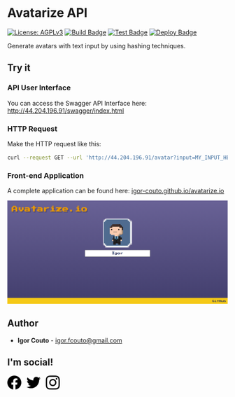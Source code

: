 # Avatarize API

[![License: AGPLv3](https://img.shields.io/badge/License-AGPLv3-blue.svg)](https://github.com/igor-couto/avatarize-api/blob/main/LICENSE)
[![Build Badge](https://github.com/igor-couto/avatarize-api/actions/workflows/build.yml/badge.svg)](https://github.com/igor-couto/avatarize-api/actions/workflows/build.yml)
[![Test Badge](https://github.com/igor-couto/avatarize-api/actions/workflows/tests.yml/badge.svg)](https://github.com/igor-couto/avatarize-api/actions/workflows/tests.yml)
[![Deploy Badge](https://github.com/igor-couto/avatarize-api/actions/workflows/deploy.yml/badge.svg)](https://github.com/igor-couto/avatarize-api/actions/workflows/deploy.yml)

Generate avatars with text input by using hashing techniques.

## Try it

### API User Interface 
You can access the Swagger API Interface here:
http://44.204.196.91/swagger/index.html

### HTTP Request
Make the HTTP request like this:
```bash
curl --request GET --url 'http://44.204.196.91/avatar?input=MY_INPUT_HERE'
```

### Front-end Application
A complete application can be found here: [igor-couto.github.io/avatarize.io](https://igor-couto.github.io/avatarize.io)

![](https://github.com/igor-couto/images/blob/main/avatarize/screenshot.png)

## Author

* **Igor Couto** - [igor.fcouto@gmail.com](mailto:igor.fcouto@gmail.com)

## I'm social!

<a href="https://www.facebook.com/igor.couto/" target="_blank"><img height="32" width="32" src="https://raw.githubusercontent.com/igor-couto/images/main/social-icons/facebook.svg" /></a> &nbsp;&nbsp;<a href="https://twitter.com/igr_couto" target="_blank"><img height="32" width="32" src="https://raw.githubusercontent.com/igor-couto/images/main/social-icons/twitter.svg" /></a> &nbsp;&nbsp;<a href="https://www.instagram.com/igor.fcouto/" target="_blank"><img height="32" width="32" src="https://raw.githubusercontent.com/igor-couto/images/main/social-icons/instagram.svg" /></a>
